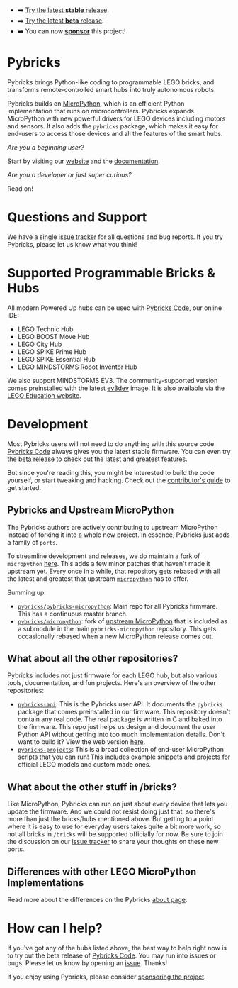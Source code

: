 - :arrow_right: [Try the latest **stable** release][Pybricks Code].
- :arrow_right: [Try the latest **beta** release][Pybricks Code Beta].
- :arrow_right: You can now [**sponsor**][sponsors] this project!



# Pybricks

Pybricks brings Python-like coding to programmable LEGO bricks, and transforms
remote-controlled smart hubs into truly autonomous robots.

Pybricks builds on [MicroPython][micropython/micropython], which is an
efficient Python implementation that runs on microcontrollers. Pybricks expands
MicroPython with new powerful drivers for LEGO devices
including motors and sensors. It also adds the `pybricks` package, which makes
it easy for end-users to access those devices and all the features of the smart
hubs.

*Are you a beginning user?*

Start by visiting our [website][pybricks.com] and
the [documentation][docs].

*Are you a developer or just super curious?*

Read on!

# Questions and Support

We have a single [issue tracker][issue tracker] for all  questions and bug
reports. If you try Pybricks, please let us know what you think!

# Supported Programmable Bricks & Hubs

All modern Powered Up hubs can be used with [Pybricks Code],
our online IDE:

- LEGO Technic Hub
- LEGO BOOST Move Hub
- LEGO City Hub
- LEGO SPIKE Prime Hub
- LEGO SPIKE Essential Hub
- LEGO MINDSTORMS Robot Inventor Hub

We also support MINDSTORMS EV3. The community-supported version comes preinstalled
with the latest [ev3dev][ev3dev-snapshot] image. It is also available via
the [LEGO Education website][lego-education-ev3-micropython].

# Development

Most Pybricks users will not need to do anything with this source
code. [Pybricks Code][Pybricks Code] always gives you the latest stable
firmware. You can even try the [beta release][Pybricks Code Beta] to check out the latest and greatest features.

But since you're reading this, you might be interested to build the code
yourself, or start tweaking and hacking. Check out
the [contributor's guide](./CONTRIBUTING.md) to get started.

## Pybricks and Upstream MicroPython

The Pybricks authors are actively contributing to upstream MicroPython instead
of forking it into a whole new project. In essence, Pybricks just adds a family
of `ports`.

To streamline development and releases, we do maintain a fork of `micropython`
[here][pybricks/micropython]. This adds a few minor patches that haven't made
it upstream yet. Every once in a while, that repository gets rebased with all
the latest and greatest that upstream [`micropython`][micropython/micropython]
has to offer.

Summing up:

- [`pybricks/pybricks-micropython`][pybricks-micropython]: Main repo for all
  Pybricks firmware. This has a continuous master branch.
- [`pybricks/micropython`][pybricks/micropython]: fork of
  [upstream MicroPython][micropython/micropython] that is included as a
  submodule in the main `pybricks-micropython` repository.
  This gets occasionally rebased when a new MicroPython release comes out.


## What about all the other repositories?
Pybricks includes not just firmware for each LEGO hub, but also various tools,
documentation, and fun projects. Here's an overview of the other repositories:

- [`pybricks-api`][pybricks-api]: This is the Pybricks user API. It documents
  the `pybricks` package that comes preinstalled in our firmware. This
  repository doesn't contain any real code. The real package is written in C
  and baked into the firmware. This repo just helps us design and document the
  user Python API without getting into too much implementation details. Don't
  want to build it? View the web version [here][docs].
- [`pybricks-projects`][pybricks-projects]: This is a broad
  collection of end-user MicroPython scripts that you can run! This includes
  example snippets and projects for official LEGO models and custom made ones.

## What about the other stuff in /bricks?

Like MicroPython, Pybricks can run on just about every device that lets
you update the firmware. And we could not resist doing just that, so there's
more than just the bricks/hubs mentioned above. But getting to a point where it
is easy to
use for everyday users takes quite a bit more work,
so not all bricks in `/bricks` will be supported officially for now.
Be sure to join the discussion on our [issue tracker][issue tracker] to
share your thoughts on these new ports.

## Differences with other LEGO MicroPython Implementations

Read more about the differences on the Pybricks [about page].

# How can I help?
If you've got any of the hubs listed above, the best way to help right now is
to try out the beta release of [Pybricks Code][Pybricks Code Beta]. You may run
into issues or bugs. Please let us know by opening an [issue][issue tracker].
Thanks!

If you enjoy using Pybricks, please
consider [sponsoring the project][sponsors].

[pybricks-micropython]: https://github.com/pybricks/pybricks-micropython
[pybricks/micropython]: https://github.com/pybricks/micropython

[pybricks-api]: https://github.com/pybricks/pybricks-api
[pybricks-projects]: https://github.com/pybricks/pybricks-api

[micropython/micropython]: https://github.com/micropython/micropython

[pybricks.com]: https://pybricks.com
[docs]: https://docs.pybricks.com

[ev3dev-snapshot]: https://oss.jfrog.org/list/oss-snapshot-local/org/ev3dev/brickstrap/

[ev3dev.org]: https://www.ev3dev.org/
[ev3dev-lang]: https://github.com/ev3dev/ev3dev-lang-python

[lego-education-ev3-micropython]: https://education.lego.com/en-us/support/mindstorms-ev3/python-for-ev3

[Pybricks Code]: https://code.pybricks.com
[Pybricks Code Beta]: https://beta.pybricks.com
[about page]: https://pybricks.com/about/

[alpha version]: https://github.com/pybricks/support/issues/167
[issue tracker]: https://github.com/pybricks/support/issues
[roadmap]: https://github.com/pybricks/support/issues/29
[sponsors]: https://github.com/sponsors/pybricks
